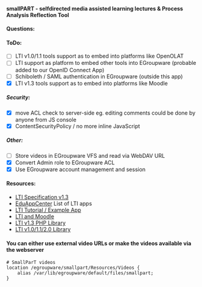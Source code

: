 #### **smallPART** - selfdirected media assisted learning lectures & Process Analysis Reflection Tool

#### Questions:

#### ToDo:
- [ ] LTI v1.0/1.1 tools support as to embed into platforms like OpenOLAT
- [ ] LTI support as platform to embed other tools into EGroupware (probable added to our OpenID Connect App)
- [ ] Schiboleth / SAML authentication in EGroupware (outside this app)
- [x] LTI v1.3 tools support as to embed into platforms like Moodle

##### Security:
- [x] move ACL check to server-side eg. editing comments could be done by anyone from JS console
- [x] ContentSecurityPolicy / no more inline JavaScript

##### Other:
- [ ] Store videos in EGroupware VFS and read via WebDAV URL
- [x] Convert Admin role to EGroupware ACL
- [x] Use EGroupware account management and session

#### Resources:
- [LTI Specification v1.3](https://www.imsglobal.org/spec/lti/v1p3)
- [EduAppCenter](https://www.eduappcenter.com/) List of LTI apps
- [LTI Tutorial / Example App](https://acrl.ala.org/techconnect/post/making-a-basic-lti-learning-tools-intoperability-app/)
- [LTI and Moodle](https://docs.moodle.org/38/en/LTI_and_Moodle)
- [LTI v1.3 PHP Library](https://github.com/IMSGlobal/lti-1-3-php-library)
- [LTI v1.0/1.1/2.0 Library](https://github.com/celtic-project/LTI-PHP)

#### You can either use external video URLs or make the videos available via the webserver
```
# SmallParT videos
location /egroupware/smallpart/Resources/Videos {
    alias /var/lib/egroupware/default/files/smallpart;
}
```
